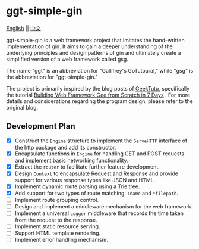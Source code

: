 # ggt-simple-gin
[English](./README.md) || [中文](./README_zh.md)

ggt-simple-gin is a web framework project that imitates the hand-written implementation of gin. It aims to gain a deeper understanding of the underlying principles and design patterns of gin and ultimately create a simplified version of a web framework called gsg.

The name "ggt" is an abbreviation for "Gallifrey's GoTutoural," while "gsg" is the abbreviation for "ggt-simple-gin."

The project is primarily inspired by the blog posts of [GeekTutu](https://geektutu.com), specifically the tutorial [Building Web Framework Gee from Scratch in 7 Days](https://geektutu.com/post/gee.html) . For more details and considerations regarding the program design, please refer to the original blog.

## Development Plan

- [x] Construct the `Engine` structure to implement the `ServeHTTP` interface of the http package and add its constructor.
- [x] Encapsulate functions in `Engine` for handling GET and POST requests and implement basic networking functionality.
- [x] Extract the `router` to facilitate further feature development.
- [x] Design `Context` to encapsulate Request and Response and provide support for various response types like JSON and HTML.
- [x] Implement dynamic route parsing using a Trie tree.
- [x] Add support for two types of route matching: `:name` and `*filepath`.
- [ ] Implement route grouping control.
- [ ] Design and implement a middleware mechanism for the web framework.
- [ ] Implement a universal `Logger` middleware that records the time taken from the request to the response.
- [ ] Implement static resource serving.
- [ ] Support HTML template rendering.
- [ ] Implement error handling mechanism.
